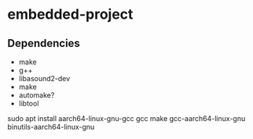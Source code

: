 # embedded-project


## Dependencies

- make
- g++
- libasound2-dev
- make
- automake?
- libtool

sudo apt install aarch64-linux-gnu-gcc gcc make gcc-aarch64-linux-gnu binutils-aarch64-linux-gnu